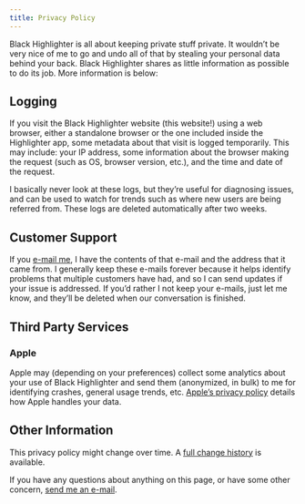 ```yaml
---
title: Privacy Policy
---
```


Black Highlighter is all about keeping private stuff private. It wouldn’t be very nice of me to go and undo all of that by stealing your personal data behind your back. Black Highlighter shares as little information as possible to do its job. More information is below:

## Logging

If you visit the Black Highlighter website (this website!) using a web browser, either a standalone browser or the one included inside the Highlighter app, some metadata about that visit is logged temporarily. This may include: your IP address, some information about the browser making the request (such as OS, browser version, etc.), and the time and date of the request.

I basically never look at these logs, but they’re useful for diagnosing issues, and can be used to watch for trends such as where new users are being referred from. These logs are deleted automatically after two weeks.

## Customer Support

If you [e-mail me](mailto:hello@cocoatype.com), I have the contents of that e-mail and the address that it came from. I generally keep these e-mails forever because it helps identify problems that multiple customers have had, and so I can send updates if your issue is addressed. If you’d rather I not keep your e-mails, just let me know, and they’ll be deleted when our conversation is finished.

## Third Party Services

### Apple
Apple may (depending on your preferences) collect some analytics about your use of Black Highlighter and send them (anonymized, in bulk) to me for identifying crashes, general usage trends, etc. [Apple’s privacy policy](https://apple.com/privacy) details how Apple handles your data.

## Other Information

This privacy policy might change over time. A [full change history](https://git.pado.name/highlighter/site/commits/deploy/privacy.md) is available.

If you have any questions about anything on this page, or have some other concern, [send me an e-mail](mailto:hello@cocoatype.com).
